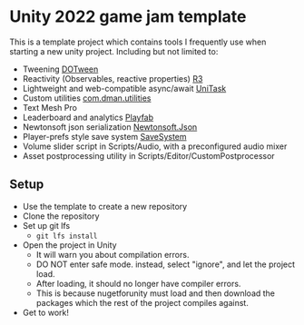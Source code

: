 # Unity 2022 game jam template

This is a template project which contains tools I frequently use when starting a new unity project. 
Including but not limited to:

- Tweening [DOTween](https://dotween.demigiant.com)
- Reactivity (Observables, reactive properties) [R3](https://github.com/Cysharp/R3)
- Lightweight and web-compatible async/await [UniTask](https://github.com/Cysharp/UniTask)
- Custom utilities [com.dman.utilities](https://github.com/dsmiller95/DmanUtilities/tree/master/Assets/UtilityScripts/com.dman.utilities)
- Text Mesh Pro
- Leaderboard and analytics [Playfab](https://learn.microsoft.com/en-us/gaming/playfab/sdks/unity3d/quickstart)
- Newtonsoft json serialization [Newtonsoft.Json](https://www.newtonsoft.com/json)
- Player-prefs style save system [SaveSystem](Assets/PluginsDev/SaveSystem/README.md)
- Volume slider script in Scripts/Audio, with a preconfigured audio mixer
- Asset postprocessing utility in Scripts/Editor/CustomPostprocessor



## Setup

- Use the template to create a new repository
- Clone the repository
- Set up git lfs
  - `git lfs install`
- Open the project in Unity
  - It will warn you about compilation errors.
  - DO NOT enter safe mode. instead, select "ignore", and let the project load.
  - After loading, it should no longer have compiler errors.
  - This is because nugetforunity must load and then download the packages which the rest of the project compiles against.
- Get to work!